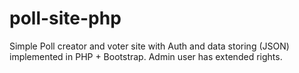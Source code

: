 # poll-site-php
Simple Poll creator and voter site with Auth and data storing (JSON) implemented in PHP + Bootstrap. Admin user has extended rights.
